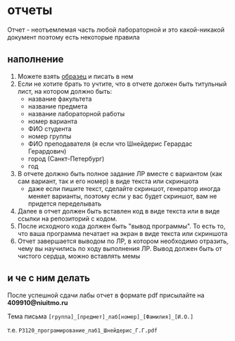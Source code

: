 # отчеты
Отчет - неотъемлемая часть любой лабораторной и это какой-никакой документ поэтому есть некоторые правила

## наполнение
1.  Можете взять [образец](https://docs.google.com/document/d/18I7KcVyP9uE0mOTq3IcqBSRNsCFRxNY_7Zh5Nh9Ix_U/edit?usp=sharing) и писать в нем
2.  Если не хотите брать то учтите, что в отчете должен быть титульный лист, на котором должно быть:
    - название факультета
    - название предмета
    - название лабораторной работы
    - номер варианта
    - ФИО студента
    - номер группы
    - ФИО преподавателя (я если что Шнейдерис Герардас Герардович)
    - город (Санкт-Петербург)
    - год
3. В отчете должно быть полное задание ЛР вместе с вариантом (как сам вариант, так и его номер) в виде текста или скриншота
    - даже если пишите текст, сделайте скриншот, генератор иногда меняет варианты, поэтому если у вас будет скриншот, вам не придется переделывать
4. Далее в отчет должен быть вставлен код в виде текста или в виде ссылки на репозиторий с кодом.
5. После исходного кода должен быть "вывод программы". То есть то, что ваша
   программа печатает на экран в виде текста или скриншота
6. Отчет завершается выводом по ЛР, в котором необходимо отразить, чему вы
   научились по ходу выполнения ЛР. Вывод должен быть от чистого сердца, можно вставлять мемы

## и че с ним делать
После успешной сдачи лабы отчет в формате pdf присылайте на __409910@niuitmo.ru__

Тема письма `[группа]_[предмет]_лаб[номер]_[Фамилия]_[И.О.]`

т.е. `P3120_програмирование_лаб1_Шнейдерис_Г.Г.pdf`
